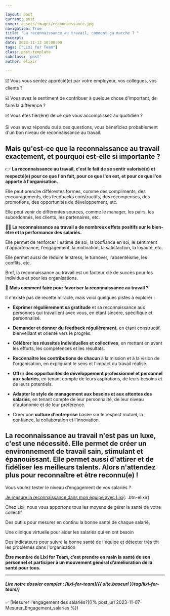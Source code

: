 ```yaml
---

layout: post
current: post
cover: assets/images/reconnaissance.jpg
navigation: True
title: "La reconnaissance au travail, comment ça marche ? "
excerpt: 
date: 2023-11-13 10:00:00
tags: ["Lixi for Team"]
class: post-template
subclass: 'post'
author: elixir
 
---
```


☑️ Vous vous sentez apprécié(e) par votre employeur, vos collègues, vos clients ? 

☑️ Vous avez le sentiment de contribuer à quelque chose d'important, de faire la différence ?

☑️ Vous êtes fier(ère) de ce que vous accomplissez au quotidien ? 

Si vous avez répondu oui à ces questions, vous bénéficiez probablement d'un bon niveau de reconnaissance au travail. 

## Mais qu'est-ce que la reconnaissance au travail exactement, et pourquoi est-elle si importante ?

👉 **La reconnaissance au travail, c'est le fait de se sentir valorisé(e) et respecté(e) pour ce que l'on fait, pour ce que l'on est, et pour ce que l'on apporte à l'organisation.**

Elle peut prendre différentes formes, comme des compliments, des encouragements, des feedbacks constructifs, des récompenses, des promotions, des opportunités de développement, etc. 

Elle peut venir de différentes sources, comme le manager, les pairs, les subordonnés, les clients, les partenaires, etc.

🙆‍♀️ **La reconnaissance au travail a de nombreux effets positifs sur le bien-être et la performance des salariés.**

Elle permet de renforcer l'estime de soi, la confiance en soi, le sentiment d'appartenance, l'engagement, la motivation, la satisfaction, la loyauté, etc. 

Elle permet aussi de réduire le stress, le turnover, l'absentéisme, les conflits, etc. 

Bref, la reconnaissance au travail est un facteur clé de succès pour les individus et pour les organisations.

🤔 **Mais comment faire pour favoriser la reconnaissance au travail ?**

 Il n'existe pas de recette miracle, mais voici quelques pistes à explorer :

- **Exprimer régulièrement sa gratitude** et sa reconnaissance aux personnes qui travaillent avec vous, en étant sincère, spécifique et personnalisé.
  
- **Demander et donner du feedback régulièrement**, en étant constructif, bienveillant et orienté vers le progrès.
  
- **Célébrer les réussites individuelles et collectives**, en mettant en avant les efforts, les compétences et les résultats.
  
- **Reconnaître les contributions de chacun** à la mission et à la vision de l'organisation, en expliquant le sens et l'impact du travail réalisé.
  
- **Offrir des opportunités de développement professionnel et personnel aux salariés**, en tenant compte de leurs aspirations, de leurs besoins et de leurs potentiels.
  
- **Adapter le style de management aux besoins et aux attentes des salariés**, en tenant compte de leur personnalité, de leur niveau d'autonomie et de leur préférence.
  
- Créer une **culture d'entreprise** basée sur le respect mutuel, la confiance, la collaboration et l'innovation.

## La reconnaissance au travail n'est pas un luxe, c'est une nécessité. Elle permet de créer un environnement de travail sain, stimulant et épanouissant. Elle permet aussi d'attirer et de fidéliser les meilleurs talents. Alors n'attendez plus pour reconnaître et être reconnu(e) !

Vous voulez tester le niveau d’engagement de vos salariés ? 

[Je mesure la reconnaissance dans mon équipe avec Lixi](https://www.heylixi.fr/lixi-for-team/){: .btn-elixir}


Chez Lixi, nous vous apportons tous les moyens de gérer la santé de votre collectif

Des outils pour mesurer en continu la bonne santé de chaque salarié,

Une clinique virtuelle pour aider les salariés qui en ont besoin

Des indicateurs pour suivre la bonne santé de l'équipe et détecter très tôt les problèmes dans l'organisation

**Être membre de Lixi for Team, c’est prendre en main la santé de son personnel et participer à un mouvement général d’amélioration de la santé pour tous.**


---
  
##### Lire notre dossier complet : [lixi-for-team]({{ site.baseurl }}tag/lixi-for-team/)

✅ [Mesurer l'engagement des salariés?]({% post_url 2023-11-07-Mesurer_Engagement_salaries %})  







